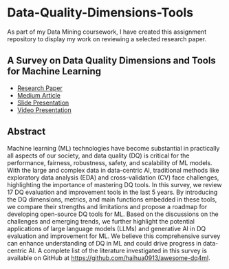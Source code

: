 # Data-Quality-Dimensions-Tools
As part of my Data Mining coursework, I have created this assignment repository to display my work on reviewing a selected research paper.

## A Survey on Data Quality Dimensions and Tools for Machine Learning
- [Research Paper](https://arxiv.org/pdf/2406.19614v1)
- [Medium Article](https://medium.com/@yash.arunkumar/data-quality-tools-dimensions-a-survey-7e797ee8812b)
- [Slide Presentation](https://www.slideshare.net/slideshow/data-quality-dimensions-tools-a-survey-pptx/273827170)
- [Video Presentation]()

## Abstract
Machine learning (ML) technologies have become substantial in practically all aspects of our society, and data quality (DQ) is critical for the performance, fairness, 
robustness, safety, and scalability of ML models. With the large and complex data in data-centric AI, traditional methods like exploratory data analysis (EDA) and 
cross-validation (CV) face challenges, highlighting the importance of mastering DQ tools. In this survey, we review 17 DQ evaluation and improvement tools in the last 
5 years. By introducing the DQ dimensions, metrics, and main functions embedded in these tools, we compare their strengths and limitations and propose a roadmap for 
developing open-source DQ tools for ML. Based on the discussions on the challenges and emerging trends, we further highlight the potential applications of large language 
models (LLMs) and generative AI in DQ evaluation and improvement for ML. We believe this comprehensive survey can enhance understanding of DQ in ML and could drive 
progress in data-centric AI. A complete list of the literature investigated in this survey is available on GitHub at https://github.com/haihua0913/awesome-dq4ml.
